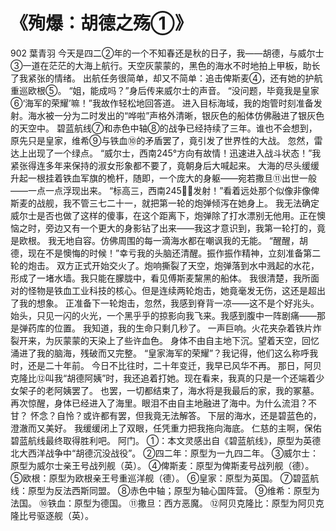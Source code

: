 # 《殉爆：胡德之殇①》
902 葉青羽
今天是四二②年的一个不知春还是秋的日子，我——胡德，与威尔士③一道在茫茫的大海上航行。天空灰蒙蒙的，黑色的海水不时地拍上甲板，助长了我紧张的情绪。
出航任务很简单，却又不简单：追击俾斯麦④，还有她的护航重巡欧根⑤。
“姐，能成吗？”身后传来威尔士的声音。
“没问题，毕竟我是皇家⑥‘海军的荣耀’嘛！”我故作轻松地回答道。
进入目标海域，我的炮管时刻准备发射。海水被一分为二时发出的“哗啦”声格外清晰，银灰色的船体仿佛融进了银灰色的天空中。
碧蓝航线⑦和赤色中轴⑧的战争已经持续了三年。谁也不会想到，原先只是皇家，维希⑨与铁血⑩的矛盾罢了，竟引发了世界性的大战。 
 忽然，雷达上出现了一个绿点。
“威尔士，西南245°方向有故情！迅速进入战斗状态！”我紧张得连多年来保持的淑女形象都不要了，竟朝身后大喊起来。
大海的尽头缓缓升起一根挂着铁血军旗的桅杆，随即，一个庞大的身躯——宛若撒旦⑪出世一般——一点一点浮现出来。
“标高三，西南245，发射！”看着远处那个似像非像俾斯麦的战舰，我不管三七二十一，就把第一轮的炮弹倾泻在她身上。
我无法确定威尔士是否也做了这样的傻事，在这个距离下，炮弹除了打水漂别无他用。正在懊恼之时，旁边又有一个更大的身影钻了出来——我这才意识到，我第一轮打的，竟是欧根。
我无地自容。仿佛周围的每一滴海水都在嘲讽我的无能。
“醒醒，胡德，现在不是懊悔的时候！”幸亏我的头脑还清醒。振作振作精神，立刻准备第二轮的炮击。
双方正式开始交火了。炮响撕裂了天空，炮弹落到水中溅起的水花，形成了一堵水墙。我只能在朦胧中，看见傅斯麦黧黑的船体。
我很清楚，我所面对的怪物是铁血工业科技的核心。但是连续两轮炮击，她竟毫发无伤，这还是超出了我的想象。
正准备下一轮炮击，忽然，我感到脊背一凉——这不是个好兆头。
始头，只见一闪的火光，一个黑乎乎的掠影向我飞来。我感到腹中一阵剧痛——那是弹药库的位置。
我知道，我的生命只剩几秒了。
一声巨响。火花夹杂着铁片炸裂开来，为灰蒙蒙的天染上了些许血色。
身体不由自主地下沉。望着天空，回忆涌进了我的脑海，残破而又完整。
“皇家海军的荣耀”？我记得，他们这么称呼我时，还是二十年前。
今日不比往时，二十年变迁，我早已风华不再。
那日，阿贝克隆比⑫叫我“胡德阿姨”时，我还追着打她。现在看来，我真的只是一个还端着少女架子的老阿姨罢了。
也罢，一切都结束了，海水将是我最后的家，我的冢墓。
再次惊醒，身体已经进入了海里。眼泪不由自主地融进了海中。为什么流泪？不甘？
怀念？自怜？或许都有罢，但我竟无法解答。
下层的海水，还是碧蓝色的，澄澈而又美好。
我缓缓闭上了双眼，任凭重力把我拖向海底。
仁慈的主啊，保佑碧蓝航线最终取得胜利吧。
阿门。
①：本文灵感出自《碧蓝航线》，原型为英德北大西洋战争中“胡德沉没战役”。
②四二年：原型为一九四二年。
③威尔士：原型为威尔士亲王号战列舰（英）。
④俾斯麦：原型为俾斯麦号战列舰（德）。
⑤欧根：原型为欧根亲王号重巡洋舰（德）。
⑥皇家：原型为英国。
⑦碧蓝航线：原型为反法西斯同盟。
⑧赤色中轴；原型为轴心国阵营。
⑨维希：原型为法国。
⑩铁血：原型为德国。
⑪撒旦：西方恶魔。
⑫阿贝克隆比：原型为阿贝克隆比号驱逐舰（英）。 
